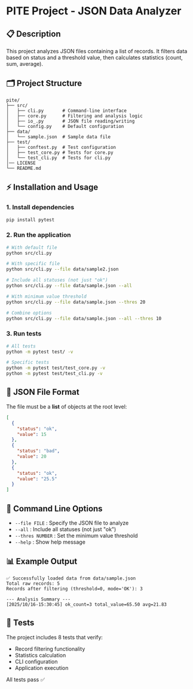 # PITE Project - JSON Data Analyzer

## 📋 Description

This project analyzes JSON files containing a list of records. It filters data based on status and a threshold value, then calculates statistics (count, sum, average).

## 🗂️ Project Structure

```
pite/
├── src/
│   ├── cli.py       # Command-line interface
│   ├── core.py      # Filtering and analysis logic
│   ├── io_.py       # JSON file reading/writing
│   └── config.py    # Default configuration
├── data/
│   └── sample.json  # Sample data file
├── test/
│   ├── conftest.py  # Test configuration
│   ├── test_core.py # Tests for core.py
│   └── test_cli.py  # Tests for cli.py
│── LICENSE
└── README.md
```

## ⚡ Installation and Usage

### 1. Install dependencies
```bash
pip install pytest
```

### 2. Run the application
```bash
# With default file
python src/cli.py

# With specific file
python src/cli.py --file data/sample2.json

# Include all statuses (not just "ok")
python src/cli.py --file data/sample.json --all

# With minimum value threshold
python src/cli.py --file data/sample.json --thres 20

# Combine options
python src/cli.py --file data/sample.json --all --thres 10
```

### 3. Run tests
```bash
# All tests
python -m pytest test/ -v

# Specific tests
python -m pytest test/test_core.py -v
python -m pytest test/test_cli.py -v
```

## 📝 JSON File Format

The file must be a **list** of objects at the root level:

```json
[
  {
    "status": "ok", 
    "value": 15
  },
  {
    "status": "bad", 
    "value": 20
  },
  {
    "status": "ok", 
    "value": "25.5"
  }
]
```

## 🔧 Command Line Options

- `--file FILE` : Specify the JSON file to analyze
- `--all` : Include all statuses (not just "ok")  
- `--thres NUMBER` : Set the minimum value threshold
- `--help` : Show help message

## 📊 Example Output

```
✅ Successfully loaded data from data/sample.json
Total raw records: 5
Records after filtering (threshold=0, mode='OK'): 3

--- Analysis Summary ---
[2025/10/16-15:30:45] ok_count=3 total_value=65.50 avg=21.83
```

## 🧪 Tests

The project includes 8 tests that verify:
- Record filtering functionality
- Statistics calculation  
- CLI configuration
- Application execution

All tests pass ✅